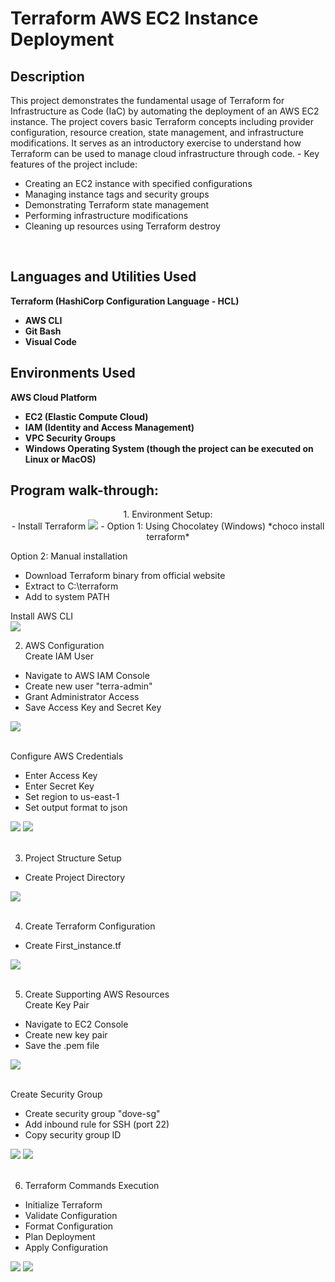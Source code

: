 <h1>Terraform AWS EC2 Instance Deployment</h1>

<h2>Description</h2>
This project demonstrates the fundamental usage of Terraform for Infrastructure as Code (IaC) by automating the deployment of an AWS EC2 instance. The project covers basic Terraform concepts including provider configuration, resource creation, state management, and infrastructure modifications. It serves as an introductory exercise to understand how Terraform can be used to manage cloud infrastructure through code.
- Key features of the project include:

- Creating an EC2 instance with specified configurations
- Managing instance tags and security groups
- Demonstrating Terraform state management
- Performing infrastructure modifications
- Cleaning up resources using Terraform destroy
<br />


<h2>Languages and Utilities Used</h2>

<b>Terraform (HashiCorp Configuration Language - HCL)
- AWS CLI
- Git Bash
- Visual Code
<b>

<h2>Environments Used </h2>

</b> AWS Cloud Platform
- EC2 (Elastic Compute Cloud)
- IAM (Identity and Access Management)
- VPC Security Groups
- Windows Operating System (though the project can be executed on Linux or MacOS)</b>

<h2>Program walk-through:</h2>

<p align="center">
1. Environment Setup: <br/>
- Install Terraform
<img src="https://res.cloudinary.com/dk3bkl3ji/image/upload/v1736293415/Screenshot_2025-01-06_202917_rlplzh.png"/>
- Option 1: Using Chocolatey (Windows)
*choco install terraform*

Option 2: Manual installation<br/>
- Download Terraform binary from official website
- Extract to C:\terraform
- Add to system PATH

Install AWS CLI<br/>
<img src="https://res.cloudinary.com/dk3bkl3ji/image/upload/v1736293324/Screenshot_2025-01-04_195458_lpferx.png"/>


2. AWS Configuration<br/>
Create IAM User
- Navigate to AWS IAM Console
- Create new user "terra-admin"
- Grant Administrator Access
- Save Access Key and Secret Key

<img src="https://res.cloudinary.com/dk3bkl3ji/image/upload/v1736294074/Screenshot_2025-01-07_123041_hywwro.png"/>
<br />
<br />

Configure AWS Credentials<br/>
- Enter Access Key
- Enter Secret Key
- Set region to us-east-1
- Set output format to json

<img src="https://res.cloudinary.com/dk3bkl3ji/image/upload/v1736294451/Screenshot_2025-01-07_123536_poepei.png"/>
<img src="https://res.cloudinary.com/dk3bkl3ji/image/upload/v1736294556/Screenshot_2025-01-07_124229_othcdk.png"/>
<br />
<br />

3. Project Structure Setup<br/>
- Create Project Directory
 <img src="https://res.cloudinary.com/dk3bkl3ji/image/upload/v1736294699/Screenshot_2025-01-07_124421_akvrdy.png"/>
<br />
<br />

4. Create Terraform Configuration<br/>
- Create First_instance.tf
 <img src="https://res.cloudinary.com/dk3bkl3ji/image/upload/v1736295364/Screenshot_2025-01-07_134228_vv7f6h.png"/>
<br />
<br />

5. Create Supporting AWS Resources<br/>
Create Key Pair

- Navigate to EC2 Console
- Create new key pair 
- Save the .pem file
<img src="https://res.cloudinary.com/dk3bkl3ji/image/upload/v1736295555/Screenshot_2025-01-07_133606_b060o3.png"/>
<br />
<br />



Create Security Group<br/>

- Create security group "dove-sg"
- Add inbound rule for SSH (port 22)
- Copy security group ID
<img src="https://res.cloudinary.com/dk3bkl3ji/image/upload/v1736296131/Screenshot_2025-01-07_133824_ngoaib.png"/>
<img src="https://res.cloudinary.com/dk3bkl3ji/image/upload/v1736296189/Screenshot_2025-01-07_133854_jwmxuh.png"/>
<br />
<br />

6. Terraform Commands Execution<br/>
- Initialize Terraform
- Validate Configuration
- Format Configuration
- Plan Deployment
- Apply Configuration
<img src="https://res.cloudinary.com/dk3bkl3ji/image/upload/v1736318734/Screenshot_2025-01-07_141231_r4opzj.png"/>
<img src="https://res.cloudinary.com/dk3bkl3ji/image/upload/v1736354602/Screenshot_2025-01-07_141718_mvzpg1.png"/>

